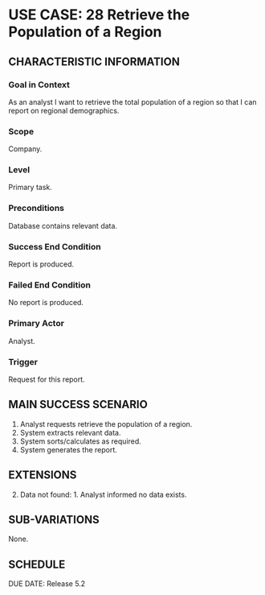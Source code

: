 # USE CASE: 28 Retrieve the Population of a Region

## CHARACTERISTIC INFORMATION

### Goal in Context

As an analyst I want to retrieve the total population of a region so that I can report on regional demographics.

### Scope

Company.

### Level

Primary task.

### Preconditions

Database contains relevant data.

### Success End Condition

Report is produced.
### Failed End Condition

No report is produced.

### Primary Actor

Analyst.

### Trigger

Request for this report.

## MAIN SUCCESS SCENARIO

  1. Analyst requests retrieve the population of a region.
  2. System extracts relevant data.
  3. System sorts/calculates as required.
  4. System generates the report.

## EXTENSIONS

  2. Data not found:
    1. Analyst informed no data exists.

## SUB-VARIATIONS

None.

## SCHEDULE

DUE DATE: Release 5.2
